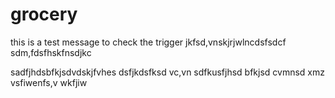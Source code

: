 # grocery
this is a test message to check the trigger
jkfsd,vnskjrjwlncdsfsdcf sdm,fdsfhskfnsdjkc

sadfjhdsbfkjsdvdskjfvhes
dsfjkdsfksd vc,vn
sdfkusfjhsd bfkjsd cvmnsd xmz vsfiwenfs,v wkfjiw
